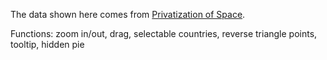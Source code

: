 The data shown here comes from 
[Privatization of Space](https://gist.github.com/TaylorW43/25908e7fbe9def43d82d879c774e531d).

Functions:
zoom in/out, drag, selectable countries, reverse triangle points, tooltip, hidden pie

